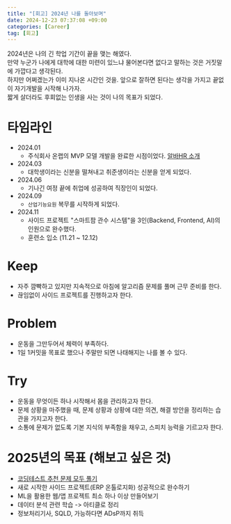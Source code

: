 ```yaml
---
title: "[회고] 2024년 나를 돌아보며"
date: 2024-12-23 07:37:08 +09:00
categories: [Career]
tag: [회고]
---
```


2024년은 나의 긴 학업 기간이 끝을 맺는 해였다.  
만약 누군가 나에게 대학에 대한 미련이 있느냐 물어본다면 없다고 말하는 것은 거짓말에 가깝다고 생각된다.  
하지만 어쩌겠는가 이미 지나온 시간인 것을. 앞으로 잘하면 된다는 생각을 가지고 끝없이 자기개발을 시작해 나가자.  
짧게 살더라도 후회없는 인생을 사는 것이 나의 목표가 되었다.

# 타임라인

- 2024.01
  - 주식회사 온랩의 MVP 모델 개발을 완료한 시점이었다. [알바HR 소개](https://play.google.com/store/apps/details?id=com.ownlab.ownlab_client&hl=ko)
- 2024.03
  - 대학생이라는 신분을 떨쳐내고 취준생이라는 신분을 얻게 되었다.
- 2024.06
  - 기나긴 여정 끝에 취업에 성공하여 직장인이 되었다.
- 2024.09
  - `산업기능요원` 복무를 시작하게 되었다.
- 2024.11
  - 사이드 프로젝트 "스마트팜 관수 시스템"을 3인(Backend, Frontend, AI)의 인원으로 완수했다.
  - 훈련소 입소 (11.21 ~ 12.12)

# Keep

- 자주 깜빡하고 있지만 지속적으로 아침에 알고리즘 문제를 풀며 근무 준비를 한다.
- 끊임없이 사이드 프로젝트를 진행하고자 한다.

# Problem

- 운동을 그만두어서 체력이 부족하다.
- 1일 1커밋을 목표로 했으나 주말만 되면 나태해지는 나를 볼 수 있다.

# Try

- 운동을 무엇이든 하나 시작해서 몸을 관리하고자 한다.
- 문제 상황을 마주했을 때, 문제 상황과 상황에 대한 의견, 해결 방안을 정리하는 습관을 가지고자 한다.
- 소통에 문제가 없도록 기본 지식의 부족함을 채우고, 스피치 능력을 기르고자 한다.

# 2025년의 목표 (해보고 싶은 것)

- [코딩테스트 추천 문제 모두 풀기](https://codingdodo.tistory.com/94)
- 새로 시작한 사이드 프로젝트(ERP 온톨로지화) 성공적으로 완수하기
- ML을 활용한 웹/앱 프로젝트 최소 하나 이상 만들어보기
- 데이터 분석 관련 학습 -> 아티클로 정리
- 정보처리기사, SQLD, 가능하다면 ADsP까지 취득
